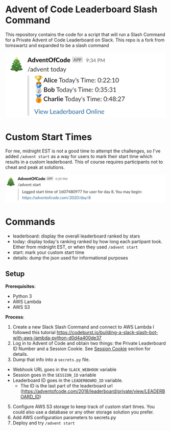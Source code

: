 # Advent of Code Leaderboard Slash Command 

This repository contains the code for a script that will run a Slash Command for a Private Advent of Code Leaderboard on Slack. This repo is a fork from tomswartz and expanded to be a slash command

![Example](AdventBoard.png)

# Custom Start Times

For me, midnight EST is not a good time to attempt the challenges, so I've added `/advent start` as a way for users to mark their start time which results in a custom leaderboard. This of course requires participants not to cheat and peak at solutions. 

![Example](AdventStart.png)


# Commands
- leaderboard: display the overall leaderboard ranked by stars
- today: display today's ranking ranked by how long each partipant took. Either from midnight EST, or when they used `/advent start`
- start: mark your custom start time
- details: dump the json used for informational purposes


## Setup
**Prerequisites**:
- Python 3
- AWS Lambda
- AWS S3


**Process**:

1. Create a new Slack Slash Command and connect to AWS Lambda I followed this tutorial https://codeburst.io/building-a-slack-slash-bot-with-aws-lambda-python-d0d4a400de37
2. Log in to Advent of Code and obtain two things: the Private Leaderboard ID Number and a Session Cookie.
See [Session Cookie](#getting-a-session-cookie) section for details.
3. Dump that info into a `secrets.py` file.
  - Webhook URL goes in the `SLACK_WEBHOOK` variable
  - Session goes in the `SESSION_ID` variable
  - Leaderboard ID goes in the `LEADERBOARD_ID` variable.
    - The ID is the last part of the leaderboard url (https://adventofcode.com/2018/leaderboard/private/view/LEADERBOARD_ID)
5. Configure AWS S3 storage to keep track of custom start times. You could also use a database or any other storage solution you prefer.
6. Add AWS configuration parameters to secrets.py
7. Deploy and try `/advent start`
